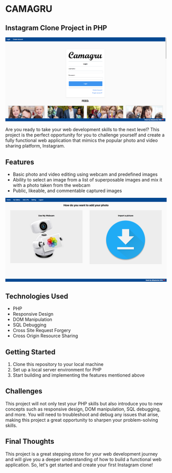 # CAMAGRU
## Instagram Clone Project in PHP

![image info](https://github.com/dovepa/camagru/blob/master/capture/loghome.PNG?raw=true)

Are you ready to take your web development skills to the next level? This project is the perfect opportunity for you to challenge yourself and create a fully functional web application that mimics the popular photo and video sharing platform, Instagram. 

## Features 
- Basic photo and video editing using webcam and predefined images
- Ability to select an image from a list of superposable images and mix it with a photo taken from the webcam
- Public, likeable, and commentable captured images 

![image info](https://github.com/dovepa/camagru/blob/master/capture/add%20pic.PNG?raw=true)

## Technologies Used
- PHP 
- Responsive Design
- DOM Manipulation
- SQL Debugging
- Cross Site Request Forgery
- Cross Origin Resource Sharing 

## Getting Started
1. Clone this repository to your local machine
2. Set up a local server environment for PHP
3. Start building and implementing the features mentioned above

## Challenges 
This project will not only test your PHP skills but also introduce you to new concepts such as responsive design, DOM manipulation, SQL debugging, and more. You will need to troubleshoot and debug any issues that arise, making this project a great opportunity to sharpen your problem-solving skills.

## Final Thoughts
This project is a great stepping stone for your web development journey and will give you a deeper understanding of how to build a functional web application. So, let's get started and create your first Instagram clone!
